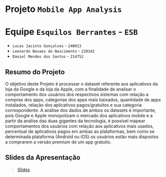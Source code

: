 # Projeto `Mobile App Analysis`

# Equipe `Esquilos Berrantes` - `ESB`
* `Lucas Jacinto Gonçalves` - `240013`
* `Leonardo Novaes do Nascimento` - `220142`
* `Daniel Mendes dos Santos` - `214752`

## Resumo do Projeto
   O objetivo deste Projeto é processar o dataset referente aos aplicativos da loja da Google e da loja da Apple, com a finalidade de analisar o comportamento dos usuários dos respectivos sistemas com relação a compras dos apps, categorias dos apps mais baixados, quantidade de apps instalados, relação dos aplicativos pagos/gratuitos e sua categoria correspondente. A análise dos dados de ambos os datasets é importante, pois Google e Apple monopolizam o mercado dos aplicativos mobile e a partir da análise das duas gigantes da tecnologia, é possível mapear comportamentos dos usuários com relação aos aplicativos mais usados, percentual de aplicativos pagos em ambas as plataformas, bem como se determinada plataforma (Android ou iOS) os usuários estão mais dispostos a comprarem a versão premium de um app gratuito. 

## Slides da Apresentação
> [Slides](parcial/slides/slides)

